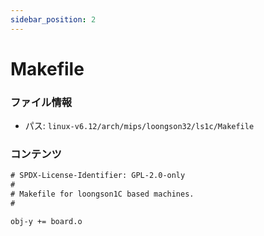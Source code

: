 ```yaml
---
sidebar_position: 2
---
```

# Makefile

### ファイル情報

- パス: `linux-v6.12/arch/mips/loongson32/ls1c/Makefile`

### コンテンツ

```txt
# SPDX-License-Identifier: GPL-2.0-only
#
# Makefile for loongson1C based machines.
#

obj-y += board.o

```
